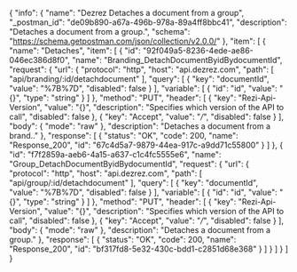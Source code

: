 {
  "info": {
    "name": "Dezrez Detaches a document from a group",
    "_postman_id": "de09b890-a67a-496b-978a-89a4ff8bbc41",
    "description": "Detaches a document from a group.",
    "schema": "https://schema.getpostman.com/json/collection/v2.0.0/"
  },
  "item": [
    {
      "name": "Detaches",
      "item": [
        {
          "id": "92f049a5-8236-4ede-ae86-046ec386d8f0",
          "name": "Branding_DetachDocumentByidBydocumentId",
          "request": {
            "url": {
              "protocol": "http",
              "host": "api.dezrez.com",
              "path": [
                "api/branding/:id/detachdocument"
              ],
              "query": [
                {
                  "key": "documentId",
                  "value": "%7B%7D",
                  "disabled": false
                }
              ],
              "variable": [
                {
                  "id": "id",
                  "value": "{}",
                  "type": "string"
                }
              ]
            },
            "method": "PUT",
            "header": [
              {
                "key": "Rezi-Api-Version",
                "value": "{}",
                "description": "Specifies which version of the API to call",
                "disabled": false
              },
              {
                "key": "Accept",
                "value": "*/*",
                "disabled": false
              }
            ],
            "body": {
              "mode": "raw"
            },
            "description": "Detaches a document from a brand.."
          },
          "response": [
            {
              "status": "OK",
              "code": 200,
              "name": "Response_200",
              "id": "67c4d5a7-9879-44ea-917c-a9dd71c55800"
            }
          ]
        },
        {
          "id": "f7f2859a-aeb6-4a15-a637-c1c4fc5555e6",
          "name": "Group_DetachDocumentByidBydocumentId",
          "request": {
            "url": {
              "protocol": "http",
              "host": "api.dezrez.com",
              "path": [
                "api/group/:id/detachdocument"
              ],
              "query": [
                {
                  "key": "documentId",
                  "value": "%7B%7D",
                  "disabled": false
                }
              ],
              "variable": [
                {
                  "id": "id",
                  "value": "{}",
                  "type": "string"
                }
              ]
            },
            "method": "PUT",
            "header": [
              {
                "key": "Rezi-Api-Version",
                "value": "{}",
                "description": "Specifies which version of the API to call",
                "disabled": false
              },
              {
                "key": "Accept",
                "value": "*/*",
                "disabled": false
              }
            ],
            "body": {
              "mode": "raw"
            },
            "description": "Detaches a document from a group."
          },
          "response": [
            {
              "status": "OK",
              "code": 200,
              "name": "Response_200",
              "id": "bf317fd8-5e32-430c-bdd1-c2851d68e368"
            }
          ]
        }
      ]
    }
  ]
}